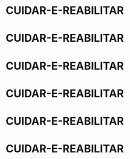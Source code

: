 # CUIDAR-E-REABILITAR
# CUIDAR-E-REABILITAR
# CUIDAR-E-REABILITAR
# CUIDAR-E-REABILITAR
# CUIDAR-E-REABILITAR
# CUIDAR-E-REABILITAR
